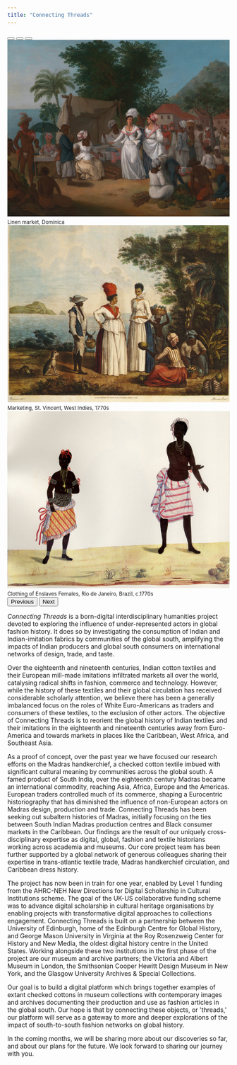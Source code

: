 ```yaml
---
title: "Connecting Threads"
---
```

<div id="carouselIndicators" class="carousel slide" data-bs-ride="true">
  <div class="carousel-indicators">
    <button
      type="button"
      data-bs-target="#carouselIndicators"
      data-bs-slide-to="0"
      class="active"
      aria-current="true"
      aria-label="Slide 1"
    ></button>
    <button
      type="button"
      data-bs-target="#carouselIndicators"
      data-bs-slide-to="1"
      aria-label="Slide 2"
    ></button>
    <button
      type="button"
      data-bs-target="#carouselIndicators"
      data-bs-slide-to="2"
      aria-label="Slide 3"
    ></button>
  </div>
  <div class="carousel-inner">
    <div class="carousel-item active">
      <img
        src="/img/1-Agostino_Brunias_-_A_Linen_Market_with_a_Linen-stall_and_Vegetable_Seller_in_the_West_Indies_-_Google_Art_Project.jpeg"
        class="d-block w-100"
        alt="Linen market, Dominica"
      />
      <div class="carousel-caption d-none d-md-block">
        <small>Linen market, Dominica</small>
      </div>
    </div>
    <div class="carousel-item">
      <img
        src="/img/2-marketing-st-vincent-west-indies.png"
        class="d-block w-100"
        alt="Marketing, St. Vincent, West Indies, 1770s"
      />
      <div class="carousel-caption d-none d-md-block">
        <small>Marketing, St. Vincent, West Indies, 1770s</small>
      </div>
    </div>
    <div class="carousel-item">
      <img
        src="/img/3-clothing-of-enslaved-females-rio-de-janeiro-brazil-1770.png"
        class="d-block w-100"
        alt="Clothing of Enslaves Females, Rio de Janeiro, Brazil, c.1770s"
      />
      <div class="carousel-caption d-none d-md-block">
        <small
          >Clothing of Enslaves Females, Rio de Janeiro, Brazil, c.1770s</small
        >
      </div>
    </div>
  </div>
  <button
    class="carousel-control-prev"
    type="button"
    data-bs-target="#carouselIndicators"
    data-bs-slide="prev"
  >
    <span class="carousel-control-prev-icon" aria-hidden="true"></span>
    <span class="visually-hidden">Previous</span>
  </button>
  <button
    class="carousel-control-next"
    type="button"
    data-bs-target="#carouselIndicators"
    data-bs-slide="next"
  >
    <span class="carousel-control-next-icon" aria-hidden="true"></span>
    <span class="visually-hidden">Next</span>
  </button>
</div>

*Connecting Threads* is a born-digital interdisciplinary humanities project devoted to exploring the influence of under-represented actors in global fashion history. It does so by investigating the consumption of Indian and Indian-imitation fabrics by communities of the global south, amplifying the impacts of Indian producers and global south consumers on international networks of design, trade, and taste.

Over the eighteenth and nineteenth centuries, Indian cotton textiles and their European mill-made imitations infiltrated markets all over the world, catalysing radical shifts in fashion, commerce and technology. However, while the history of these textiles and their global circulation has received considerable scholarly attention, we believe there has been a generally imbalanced focus on the roles of White Euro-Americans as traders and consumers of these textiles, to the exclusion of other actors. The objective of Connecting Threads is to reorient the global history of Indian textiles and their imitations in the eighteenth and nineteenth centuries away from Euro-America and towards markets in places like the Caribbean, West Africa, and Southeast Asia.

As a proof of concept, over the past year we have focused our research efforts on the Madras handkerchief, a checked cotton textile imbued with significant cultural meaning by communities across the global south. A famed product of South India, over the eighteenth century Madras became an international commodity, reaching Asia, Africa, Europe and the Americas. European traders controlled much of its commerce, shaping a Eurocentric historiography that has diminished the influence of non-European actors on Madras design, production and trade. Connecting Threads has been seeking out subaltern histories of Madras, initially focusing on the ties between South Indian Madras production centres and Black consumer markets in the Caribbean. Our findings are the result of our uniquely cross-disciplinary expertise as digital, global, fashion and textile historians working across academia and museums. Our core project team has been further supported by a global network of generous colleagues sharing their expertise in trans-atlantic textile trade, Madras handkerchief circulation, and Caribbean dress history.

The project has now been in train for one year, enabled by Level 1 funding from the AHRC-NEH New Directions for Digital Scholarship in Cultural Institutions scheme. The goal of the UK-US collaborative funding scheme was to advance digital scholarship in cultural heritage organisations by enabling projects with transformative digital approaches to collections engagement. Connecting Threads is built on a partnership between the University of Edinburgh, home of the Edinburgh Centre for Global History, and George Mason University in Virginia at the Roy Rosenzweig Center for History and New Media, the oldest digital history centre in the United States. Working alongside these two institutions in the first phase of the project are our museum and archive partners; the Victoria and Albert Museum in London, the Smithsonian Cooper Hewitt Design Museum in New York, and the Glasgow University Archives & Special Collections.

Our goal is to build a digital platform which brings together examples of extant checked cottons in museum collections with contemporary images and archives documenting their production and use as fashion articles in the global south. Our hope is that by connecting these objects, or 'threads,' our platform will serve as a gateway to more and deeper explorations of the impact of south-to-south fashion networks on global history.

In the coming months, we will be sharing more about our discoveries so far, and about our plans for the future. We look forward to sharing our journey with you.
